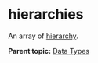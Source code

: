# hierarchies

An array of [hierarchy](r_hierarchy.md#).

**Parent topic:** [Data Types](../data_types/c_datatypes.md)

